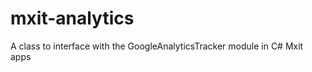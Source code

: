 mxit-analytics
==============

A class to interface with the GoogleAnalyticsTracker module in C# Mxit apps